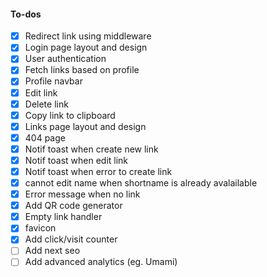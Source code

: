 #### To-dos

- [x] Redirect link using middleware
- [x] Login page layout and design
- [x] User authentication
- [x] Fetch links based on profile
- [x] Profile navbar
- [x] Edit link
- [x] Delete link
- [x] Copy link to clipboard
- [x] Links page layout and design
- [x] 404 page
- [x] Notif toast when create new link
- [x] Notif toast when edit link
- [x] Notif toast when error to create link
- [x] cannot edit name when shortname is already avalailable
- [x] Error message when no link
- [x] Add QR code generator
- [x] Empty link handler
- [x] favicon
- [x] Add click/visit counter
- [ ] Add next seo
- [ ] Add advanced analytics (eg. Umami)
